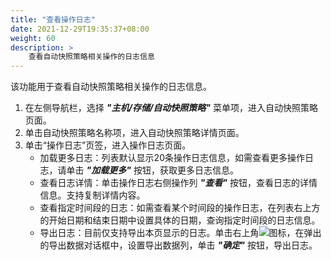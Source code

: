 ```yaml
---
title: "查看操作日志"
date: 2021-12-29T19:35:37+08:00
weight: 60
description: >
    查看自动快照策略相关操作的日志信息
---
```



该功能用于查看自动快照策略相关操作的日志信息。

1. 在左侧导航栏，选择 **_"主机/存储/自动快照策略"_** 菜单项，进入自动快照策略页面。
2. 单击自动快照策略名称项，进入自动快照策略详情页面。
2. 单击“操作日志”页签，进入操作日志页面。
    - 加载更多日志：列表默认显示20条操作日志信息，如需查看更多操作日志，请单击 **_"加载更多"_** 按钮，获取更多日志信息。
    - 查看日志详情：单击操作日志右侧操作列 **_"查看"_** 按钮，查看日志的详情信息。支持复制详情内容。
    - 查看指定时间段的日志：如需查看某个时间段的操作日志，在列表右上方的开始日期和结束日期中设置具体的日期，查询指定时间段的日志信息。
    - 导出日志：目前仅支持导出本页显示的日志。单击右上角![](../../../../../images/download.png)图标，在弹出的导出数据对话框中，设置导出数据列，单击 **_"确定"_** 按钮，导出日志。